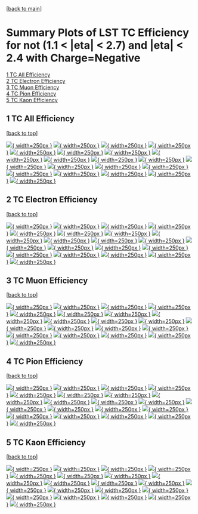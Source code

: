 [[back to main](./)]

# <a name="top"></a> Summary Plots of LST TC Efficiency for not (1.1 < |eta| < 2.7) and |eta| < 2.4 with Charge=Negative

[1 TC All Efficiency](#1)<br/>[2 TC Electron Efficiency](#2)<br/>[3 TC Muon Efficiency](#3)<br/>[4 TC Pion Efficiency](#4)<br/>[5 TC Kaon Efficiency](#5)<br/>



## <a name="1"></a> 1 TC All Efficiency

 [[back to top](#top)]

[![](../mtv/var/TC_vtr_0_-1_eff_pt.png){ width=250px }](TC_vtr_0_-1_eff_pt.html)
[![](../mtv/var/TC_vtr_0_-1_eff_ptzoom.png){ width=250px }](TC_vtr_0_-1_eff_ptzoom.html)
[![](../mtv/var/TC_vtr_0_-1_eff_ptlow.png){ width=250px }](TC_vtr_0_-1_eff_ptlow.html)
[![](../mtv/var/TC_vtr_0_-1_eff_ptlowzoom.png){ width=250px }](TC_vtr_0_-1_eff_ptlowzoom.html)
[![](../mtv/var/TC_vtr_0_-1_eff_ptmtv.png){ width=250px }](TC_vtr_0_-1_eff_ptmtv.html)
[![](../mtv/var/TC_vtr_0_-1_eff_ptmtvzoom.png){ width=250px }](TC_vtr_0_-1_eff_ptmtvzoom.html)
[![](../mtv/var/TC_vtr_0_-1_eff_eta.png){ width=250px }](TC_vtr_0_-1_eff_eta.html)
[![](../mtv/var/TC_vtr_0_-1_eff_etazoom.png){ width=250px }](TC_vtr_0_-1_eff_etazoom.html)
[![](../mtv/var/TC_vtr_0_-1_eff_etacoarse.png){ width=250px }](TC_vtr_0_-1_eff_etacoarse.html)
[![](../mtv/var/TC_vtr_0_-1_eff_etacoarsezoom.png){ width=250px }](TC_vtr_0_-1_eff_etacoarsezoom.html)
[![](../mtv/var/TC_vtr_0_-1_eff_phi.png){ width=250px }](TC_vtr_0_-1_eff_phi.html)
[![](../mtv/var/TC_vtr_0_-1_eff_phizoom.png){ width=250px }](TC_vtr_0_-1_eff_phizoom.html)
[![](../mtv/var/TC_vtr_0_-1_eff_phicoarse.png){ width=250px }](TC_vtr_0_-1_eff_phicoarse.html)
[![](../mtv/var/TC_vtr_0_-1_eff_phicoarsezoom.png){ width=250px }](TC_vtr_0_-1_eff_phicoarsezoom.html)
[![](../mtv/var/TC_vtr_0_-1_eff_dxy.png){ width=250px }](TC_vtr_0_-1_eff_dxy.html)
[![](../mtv/var/TC_vtr_0_-1_eff_dxycoarse.png){ width=250px }](TC_vtr_0_-1_eff_dxycoarse.html)
[![](../mtv/var/TC_vtr_0_-1_eff_dxycoarsezoom.png){ width=250px }](TC_vtr_0_-1_eff_dxycoarsezoom.html)
[![](../mtv/var/TC_vtr_0_-1_eff_dz.png){ width=250px }](TC_vtr_0_-1_eff_dz.html)
[![](../mtv/var/TC_vtr_0_-1_eff_dzcoarse.png){ width=250px }](TC_vtr_0_-1_eff_dzcoarse.html)
[![](../mtv/var/TC_vtr_0_-1_eff_dzcoarsezoom.png){ width=250px }](TC_vtr_0_-1_eff_dzcoarsezoom.html)


## <a name="2"></a> 2 TC Electron Efficiency

 [[back to top](#top)]

[![](../mtv/var/TC_vtr_11_-1_eff_pt.png){ width=250px }](TC_vtr_11_-1_eff_pt.html)
[![](../mtv/var/TC_vtr_11_-1_eff_ptzoom.png){ width=250px }](TC_vtr_11_-1_eff_ptzoom.html)
[![](../mtv/var/TC_vtr_11_-1_eff_ptlow.png){ width=250px }](TC_vtr_11_-1_eff_ptlow.html)
[![](../mtv/var/TC_vtr_11_-1_eff_ptlowzoom.png){ width=250px }](TC_vtr_11_-1_eff_ptlowzoom.html)
[![](../mtv/var/TC_vtr_11_-1_eff_ptmtv.png){ width=250px }](TC_vtr_11_-1_eff_ptmtv.html)
[![](../mtv/var/TC_vtr_11_-1_eff_ptmtvzoom.png){ width=250px }](TC_vtr_11_-1_eff_ptmtvzoom.html)
[![](../mtv/var/TC_vtr_11_-1_eff_eta.png){ width=250px }](TC_vtr_11_-1_eff_eta.html)
[![](../mtv/var/TC_vtr_11_-1_eff_etazoom.png){ width=250px }](TC_vtr_11_-1_eff_etazoom.html)
[![](../mtv/var/TC_vtr_11_-1_eff_etacoarse.png){ width=250px }](TC_vtr_11_-1_eff_etacoarse.html)
[![](../mtv/var/TC_vtr_11_-1_eff_etacoarsezoom.png){ width=250px }](TC_vtr_11_-1_eff_etacoarsezoom.html)
[![](../mtv/var/TC_vtr_11_-1_eff_phi.png){ width=250px }](TC_vtr_11_-1_eff_phi.html)
[![](../mtv/var/TC_vtr_11_-1_eff_phizoom.png){ width=250px }](TC_vtr_11_-1_eff_phizoom.html)
[![](../mtv/var/TC_vtr_11_-1_eff_phicoarse.png){ width=250px }](TC_vtr_11_-1_eff_phicoarse.html)
[![](../mtv/var/TC_vtr_11_-1_eff_phicoarsezoom.png){ width=250px }](TC_vtr_11_-1_eff_phicoarsezoom.html)
[![](../mtv/var/TC_vtr_11_-1_eff_dxy.png){ width=250px }](TC_vtr_11_-1_eff_dxy.html)
[![](../mtv/var/TC_vtr_11_-1_eff_dxycoarse.png){ width=250px }](TC_vtr_11_-1_eff_dxycoarse.html)
[![](../mtv/var/TC_vtr_11_-1_eff_dxycoarsezoom.png){ width=250px }](TC_vtr_11_-1_eff_dxycoarsezoom.html)
[![](../mtv/var/TC_vtr_11_-1_eff_dz.png){ width=250px }](TC_vtr_11_-1_eff_dz.html)
[![](../mtv/var/TC_vtr_11_-1_eff_dzcoarse.png){ width=250px }](TC_vtr_11_-1_eff_dzcoarse.html)
[![](../mtv/var/TC_vtr_11_-1_eff_dzcoarsezoom.png){ width=250px }](TC_vtr_11_-1_eff_dzcoarsezoom.html)


## <a name="3"></a> 3 TC Muon Efficiency

 [[back to top](#top)]

[![](../mtv/var/TC_vtr_13_-1_eff_pt.png){ width=250px }](TC_vtr_13_-1_eff_pt.html)
[![](../mtv/var/TC_vtr_13_-1_eff_ptzoom.png){ width=250px }](TC_vtr_13_-1_eff_ptzoom.html)
[![](../mtv/var/TC_vtr_13_-1_eff_ptlow.png){ width=250px }](TC_vtr_13_-1_eff_ptlow.html)
[![](../mtv/var/TC_vtr_13_-1_eff_ptlowzoom.png){ width=250px }](TC_vtr_13_-1_eff_ptlowzoom.html)
[![](../mtv/var/TC_vtr_13_-1_eff_ptmtv.png){ width=250px }](TC_vtr_13_-1_eff_ptmtv.html)
[![](../mtv/var/TC_vtr_13_-1_eff_ptmtvzoom.png){ width=250px }](TC_vtr_13_-1_eff_ptmtvzoom.html)
[![](../mtv/var/TC_vtr_13_-1_eff_eta.png){ width=250px }](TC_vtr_13_-1_eff_eta.html)
[![](../mtv/var/TC_vtr_13_-1_eff_etazoom.png){ width=250px }](TC_vtr_13_-1_eff_etazoom.html)
[![](../mtv/var/TC_vtr_13_-1_eff_etacoarse.png){ width=250px }](TC_vtr_13_-1_eff_etacoarse.html)
[![](../mtv/var/TC_vtr_13_-1_eff_etacoarsezoom.png){ width=250px }](TC_vtr_13_-1_eff_etacoarsezoom.html)
[![](../mtv/var/TC_vtr_13_-1_eff_phi.png){ width=250px }](TC_vtr_13_-1_eff_phi.html)
[![](../mtv/var/TC_vtr_13_-1_eff_phizoom.png){ width=250px }](TC_vtr_13_-1_eff_phizoom.html)
[![](../mtv/var/TC_vtr_13_-1_eff_phicoarse.png){ width=250px }](TC_vtr_13_-1_eff_phicoarse.html)
[![](../mtv/var/TC_vtr_13_-1_eff_phicoarsezoom.png){ width=250px }](TC_vtr_13_-1_eff_phicoarsezoom.html)
[![](../mtv/var/TC_vtr_13_-1_eff_dxy.png){ width=250px }](TC_vtr_13_-1_eff_dxy.html)
[![](../mtv/var/TC_vtr_13_-1_eff_dxycoarse.png){ width=250px }](TC_vtr_13_-1_eff_dxycoarse.html)
[![](../mtv/var/TC_vtr_13_-1_eff_dxycoarsezoom.png){ width=250px }](TC_vtr_13_-1_eff_dxycoarsezoom.html)
[![](../mtv/var/TC_vtr_13_-1_eff_dz.png){ width=250px }](TC_vtr_13_-1_eff_dz.html)
[![](../mtv/var/TC_vtr_13_-1_eff_dzcoarse.png){ width=250px }](TC_vtr_13_-1_eff_dzcoarse.html)
[![](../mtv/var/TC_vtr_13_-1_eff_dzcoarsezoom.png){ width=250px }](TC_vtr_13_-1_eff_dzcoarsezoom.html)


## <a name="4"></a> 4 TC Pion Efficiency

 [[back to top](#top)]

[![](../mtv/var/TC_vtr_211_-1_eff_pt.png){ width=250px }](TC_vtr_211_-1_eff_pt.html)
[![](../mtv/var/TC_vtr_211_-1_eff_ptzoom.png){ width=250px }](TC_vtr_211_-1_eff_ptzoom.html)
[![](../mtv/var/TC_vtr_211_-1_eff_ptlow.png){ width=250px }](TC_vtr_211_-1_eff_ptlow.html)
[![](../mtv/var/TC_vtr_211_-1_eff_ptlowzoom.png){ width=250px }](TC_vtr_211_-1_eff_ptlowzoom.html)
[![](../mtv/var/TC_vtr_211_-1_eff_ptmtv.png){ width=250px }](TC_vtr_211_-1_eff_ptmtv.html)
[![](../mtv/var/TC_vtr_211_-1_eff_ptmtvzoom.png){ width=250px }](TC_vtr_211_-1_eff_ptmtvzoom.html)
[![](../mtv/var/TC_vtr_211_-1_eff_eta.png){ width=250px }](TC_vtr_211_-1_eff_eta.html)
[![](../mtv/var/TC_vtr_211_-1_eff_etazoom.png){ width=250px }](TC_vtr_211_-1_eff_etazoom.html)
[![](../mtv/var/TC_vtr_211_-1_eff_etacoarse.png){ width=250px }](TC_vtr_211_-1_eff_etacoarse.html)
[![](../mtv/var/TC_vtr_211_-1_eff_etacoarsezoom.png){ width=250px }](TC_vtr_211_-1_eff_etacoarsezoom.html)
[![](../mtv/var/TC_vtr_211_-1_eff_phi.png){ width=250px }](TC_vtr_211_-1_eff_phi.html)
[![](../mtv/var/TC_vtr_211_-1_eff_phizoom.png){ width=250px }](TC_vtr_211_-1_eff_phizoom.html)
[![](../mtv/var/TC_vtr_211_-1_eff_phicoarse.png){ width=250px }](TC_vtr_211_-1_eff_phicoarse.html)
[![](../mtv/var/TC_vtr_211_-1_eff_phicoarsezoom.png){ width=250px }](TC_vtr_211_-1_eff_phicoarsezoom.html)
[![](../mtv/var/TC_vtr_211_-1_eff_dxy.png){ width=250px }](TC_vtr_211_-1_eff_dxy.html)
[![](../mtv/var/TC_vtr_211_-1_eff_dxycoarse.png){ width=250px }](TC_vtr_211_-1_eff_dxycoarse.html)
[![](../mtv/var/TC_vtr_211_-1_eff_dxycoarsezoom.png){ width=250px }](TC_vtr_211_-1_eff_dxycoarsezoom.html)
[![](../mtv/var/TC_vtr_211_-1_eff_dz.png){ width=250px }](TC_vtr_211_-1_eff_dz.html)
[![](../mtv/var/TC_vtr_211_-1_eff_dzcoarse.png){ width=250px }](TC_vtr_211_-1_eff_dzcoarse.html)
[![](../mtv/var/TC_vtr_211_-1_eff_dzcoarsezoom.png){ width=250px }](TC_vtr_211_-1_eff_dzcoarsezoom.html)


## <a name="5"></a> 5 TC Kaon Efficiency

 [[back to top](#top)]

[![](../mtv/var/TC_vtr_321_-1_eff_pt.png){ width=250px }](TC_vtr_321_-1_eff_pt.html)
[![](../mtv/var/TC_vtr_321_-1_eff_ptzoom.png){ width=250px }](TC_vtr_321_-1_eff_ptzoom.html)
[![](../mtv/var/TC_vtr_321_-1_eff_ptlow.png){ width=250px }](TC_vtr_321_-1_eff_ptlow.html)
[![](../mtv/var/TC_vtr_321_-1_eff_ptlowzoom.png){ width=250px }](TC_vtr_321_-1_eff_ptlowzoom.html)
[![](../mtv/var/TC_vtr_321_-1_eff_ptmtv.png){ width=250px }](TC_vtr_321_-1_eff_ptmtv.html)
[![](../mtv/var/TC_vtr_321_-1_eff_ptmtvzoom.png){ width=250px }](TC_vtr_321_-1_eff_ptmtvzoom.html)
[![](../mtv/var/TC_vtr_321_-1_eff_eta.png){ width=250px }](TC_vtr_321_-1_eff_eta.html)
[![](../mtv/var/TC_vtr_321_-1_eff_etazoom.png){ width=250px }](TC_vtr_321_-1_eff_etazoom.html)
[![](../mtv/var/TC_vtr_321_-1_eff_etacoarse.png){ width=250px }](TC_vtr_321_-1_eff_etacoarse.html)
[![](../mtv/var/TC_vtr_321_-1_eff_etacoarsezoom.png){ width=250px }](TC_vtr_321_-1_eff_etacoarsezoom.html)
[![](../mtv/var/TC_vtr_321_-1_eff_phi.png){ width=250px }](TC_vtr_321_-1_eff_phi.html)
[![](../mtv/var/TC_vtr_321_-1_eff_phizoom.png){ width=250px }](TC_vtr_321_-1_eff_phizoom.html)
[![](../mtv/var/TC_vtr_321_-1_eff_phicoarse.png){ width=250px }](TC_vtr_321_-1_eff_phicoarse.html)
[![](../mtv/var/TC_vtr_321_-1_eff_phicoarsezoom.png){ width=250px }](TC_vtr_321_-1_eff_phicoarsezoom.html)
[![](../mtv/var/TC_vtr_321_-1_eff_dxy.png){ width=250px }](TC_vtr_321_-1_eff_dxy.html)
[![](../mtv/var/TC_vtr_321_-1_eff_dxycoarse.png){ width=250px }](TC_vtr_321_-1_eff_dxycoarse.html)
[![](../mtv/var/TC_vtr_321_-1_eff_dxycoarsezoom.png){ width=250px }](TC_vtr_321_-1_eff_dxycoarsezoom.html)
[![](../mtv/var/TC_vtr_321_-1_eff_dz.png){ width=250px }](TC_vtr_321_-1_eff_dz.html)
[![](../mtv/var/TC_vtr_321_-1_eff_dzcoarse.png){ width=250px }](TC_vtr_321_-1_eff_dzcoarse.html)
[![](../mtv/var/TC_vtr_321_-1_eff_dzcoarsezoom.png){ width=250px }](TC_vtr_321_-1_eff_dzcoarsezoom.html)

